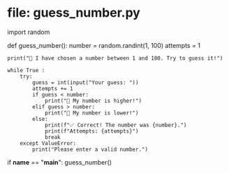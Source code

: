 # file: guess_number.py
import random

def guess_number():
    number = random.randint(1, 100)
    attempts = 1

    print("🎲 I have chosen a number between 1 and 100. Try to guess it!")

    while True :
        try:
            guess = int(input("Your guess: "))
            attempts += 1
            if guess < number:
                print("🔼 My number is higher!")
            elif guess > number:
                print("🔽 My number is lower!")
            else:
                print(f"✅ Correct! The number was {number}.")
                print(f"Attempts: {attempts}")
                break
        except ValueError:
            print("Please enter a valid number.")

if __name__ == "__main__":
    guess_number()

